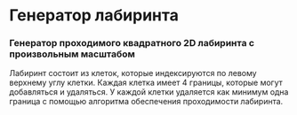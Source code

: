 # Генератор лабиринта #
### Генератор проходимого квадратного 2D лабиринта с произвольным масштабом ###
Лабиринт состоит из клеток, которые индексируются по левому верхнему углу клетки. Каждая клетка имеет 4 границы, 
которые могут добавляться и удаляться.
У каждой клетки удаляется как минимум одна граница с помощью алгоритма обеспечения проходимости лабиринта.
